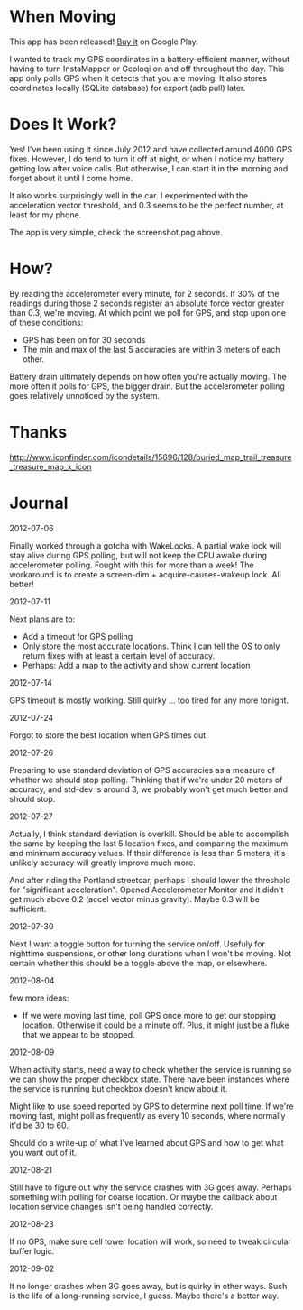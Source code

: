 When Moving
====

This app has been released! [Buy it](https://play.google.com/store/apps/details?id=com.szlosek.whenmoving) on Google Play.

I wanted to track my GPS coordinates in a battery-efficient manner, without having to turn InstaMapper or Geoloqi on and off throughout the day. This app only polls GPS when it detects that you are moving. It also stores coordinates locally (SQLite database) for export (adb pull) later.

Does It Work?
====

Yes! I've been using it since July 2012 and have collected around 4000 GPS fixes. However, I do tend to turn it off at night, or when I notice my battery getting low after voice calls. But otherwise, I can start it in the morning and forget about it until I come home.

It also works surprisingly well in the car. I experimented with the acceleration vector threshold, and 0.3 seems to be the perfect number, at least for my phone.

The app is very simple, check the screenshot.png above.

How?
====

By reading the accelerometer every minute, for 2 seconds. If 30% of the readings during those 2 seconds register an absolute force vector greater than 0.3, we're moving. At which point we poll for GPS, and stop upon one of these conditions:

* GPS has been on for 30 seconds
* The min and max of the last 5 accuracies are within 3 meters of each other.

Battery drain ultimately depends on how often you're actually moving. The more often it polls for GPS, the bigger drain. But the accelerometer polling goes relatively unnoticed by the system.

Thanks
====

http://www.iconfinder.com/icondetails/15696/128/buried_map_trail_treasure_treasure_map_x_icon

Journal
====

2012-07-06

Finally worked through a gotcha with WakeLocks. A partial wake lock will stay alive during GPS polling, but will not keep the CPU awake during accelerometer polling. Fought with this for more than a week! The workaround is to create a screen-dim + acquire-causes-wakeup lock. All better!

2012-07-11

Next plans are to:

* Add a timeout for GPS polling
* Only store the most accurate locations. Think I can tell the OS to only return fixes with at least a certain level of accuracy.
* Perhaps: Add a map to the activity and show current location

2012-07-14

GPS timeout is mostly working. Still quirky ... too tired for any more tonight.

2012-07-24

Forgot to store the best location when GPS times out.

2012-07-26

Preparing to use standard deviation of GPS accuracies as a measure of whether we should stop polling. Thinking that if we're under 20 meters of accuracy, and std-dev is around 3, we probably won't get much better and should stop.

2012-07-27

Actually, I think standard deviation is overkill. Should be able to accomplish the same by keeping the last 5 location fixes, and comparing the maximum and minimum accuracy values. If their difference is less than 5 meters, it's unlikely accuracy will greatly improve much more.

And after riding the Portland streetcar, perhaps I should lower the threshold for "significant acceleration". Opened Accelerometer Monitor and it didn't get much above 0.2 (accel vector minus gravity). Maybe 0.3 will be sufficient.

2012-07-30

Next I want a toggle button for turning the service on/off. Usefuly for nighttime suspensions, or other long durations when I won't be moving. Not certain whether this should be a toggle above the map, or elsewhere.

2012-08-04

few more ideas:

* If we were moving last time, poll GPS once more to get our stopping location. Otherwise it could be a minute off. Plus, it might just be a fluke that we appear to be stopped.

2012-08-09

When activity starts, need a way to check whether the service is running so we can show the proper checkbox state. There have been instances where the service is running but checkbox doesn't know about it.

Might like to use speed reported by GPS to determine next poll time. If we're moving fast, might poll as frequently as every 10 seconds, where normally it'd be 30 to 60.

Should do a write-up of what I've learned about GPS and how to get what you want out of it.

2012-08-21

Still have to figure out why the service crashes with 3G goes away. Perhaps something with polling for coarse location. Or maybe the callback about location service changes isn't being handled correctly.

2012-08-23

If no GPS, make sure cell tower location will work, so need to tweak circular buffer logic.

2012-09-02

It no longer crashes when 3G goes away, but is quirky in other ways. Such is the life of a long-running service, I guess. Maybe there's a better way.
